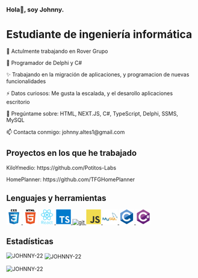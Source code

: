 ### Hola👋, soy Johnny.

<!--
**JOHNNY-22/JOHNNY-22** is a ✨ _special_ ✨ repository because its `README.md` (this file) appears on your GitHub profile.

Here are some ideas to get you started:

- 🔭 I’m currently working on ...
- 🌱 I’m currently learning ...
- 👯 I’m looking to collaborate on ...
- 🤔 I’m looking for help with ...
- 💬 Ask me about ...
- 📫 How to reach me: ...
- 😄 Pronouns: ...
- ⚡ Fun fact: ...
-->
<h1>Estudiante de ingeniería informática</h1>
<p> 🔭 Actulmente trabajando en Rover Grupo </p>
<p>🌱 Programador de Delphi y C# </p> 
<p>✨ Trabajando en la migración de aplicaciones, y programacion de nuevas funcionalidades </p>
<p>⚡ Datos curiosos: Me gusta la escalada, y el desarollo aplicaciones escritorio </p>
<p>💬 Pregúntame sobre: HTML, NEXT.JS, C#, TypeScript, Delphi, SSMS, MySQL</p>
<p>📫 Contacta conmigo: johnny.altes1@gmail.com</p>

<h2>Proyectos en los que he trabajado</h2>
<p>KiloYmedio: https://github.com/Potitos-Labs</p>
<p>HomePlanner: https://github.com/TFGHomePlanner</p>

<h2>Lenguajes y herramientas</h2> 
<p align="left"> 
</a> <a href="https://desarrolloweb.com/manuales/css3.html" target="_blank"> <img src="https://raw.githubusercontent.com/devicons/devicon/master/icons/css3/css3-original-wordmark.svg" alt="css3" width="40" height="40"/> </a> <a href="https://lenguajehtml.com/html/" target="_blank"> <img src="https://raw.githubusercontent.com/devicons/devicon/master/icons/html5/html5-original-wordmark.svg" alt="html5" width="40" height="40"/></a>
 <a href="https://reactjs.org/" target="_blank"> <img src="https://raw.githubusercontent.com/devicons/devicon/master/icons/react/react-original-wordmark.svg" alt="react" width="40" height="40"/> </a> 
  <a href="https://www.typescriptlang.org/" target="_blank"> <img src="https://raw.githubusercontent.com/devicons/devicon/master/icons/typescript/typescript-original.svg" alt="typescript" width="40" height="40"/> 
  <a href="https://git-scm.com/" target="_blank"> <img src="https://www.vectorlogo.zone/logos/git-scm/git-scm-icon.svg" alt="git" width="40" height="40"/> </a> 
  <a href="https://developer.mozilla.org/en-US/docs/Web/JavaScript" target="_blank"> <img src="https://raw.githubusercontent.com/devicons/devicon/master/icons/javascript/javascript-original.svg" alt="javascript" width="40" height="40"/> </a> 
  <a href="https://www.mysql.com/" target="_blank"> <img src="https://raw.githubusercontent.com/devicons/devicon/master/icons/mysql/mysql-original-wordmark.svg" alt="mysql" width="40" height="40"/> </a> </a> <a href="https://www.cprogramming.com/" target="_blank"> <img src="https://raw.githubusercontent.com/devicons/devicon/master/icons/c/c-original.svg" alt="c" width="40" height="40"/> </a> 
  <a href="https://www.w3schools.com/cs/" target="_blank"> <img src="https://raw.githubusercontent.com/devicons/devicon/master/icons/csharp/csharp-original.svg" alt="csharp" width="40" height="40"/> </a> </p>


<h2>Estadísticas</h2>
<p><img align="left" src="https://github-readme-stats.vercel.app/api/top-langs?username=JOHNNY-22&show_icons=true&theme=dracula&locale=es&layout=compact" alt="JOHNNY-22" /></p>

<p>&nbsp;<img align="center" src="https://github-readme-stats.vercel.app/api?username=JOHNNY-22&show_icons=true&theme=dracula&locale=es" alt="JOHNNY-22" /></p>

<p><img align="center" src="https://github-readme-streak-stats.herokuapp.com/?user=JOHNNY-22&theme=dark" alt="JOHNNY-22" /></p>




